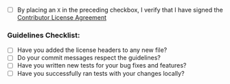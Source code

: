 - [ ] By placing an `X` in the preceding checkbox, I verify that I have signed the [Contributor License Agreement](https://github.com/SeleniumHQ/selenium/blob/master/CONTRIBUTING.md#step-6-sign-the-cla)

### Guidelines Checklist: <!-- refer to CONTRIBUTING.md fore more details -->

* [ ] Have you added the license headers to any new file? <!-- step 1 -->
* [ ] Do your commit messages respect the guidelines? <!-- step 3 -->
* [ ] Have you written new tests for your bug fixes and features? <!-- step 5 -->
* [ ] Have you successfully ran tests with your changes locally? <!-- step 5 -->

<!-- Explain your changes and their purpose in detail under this line -->
